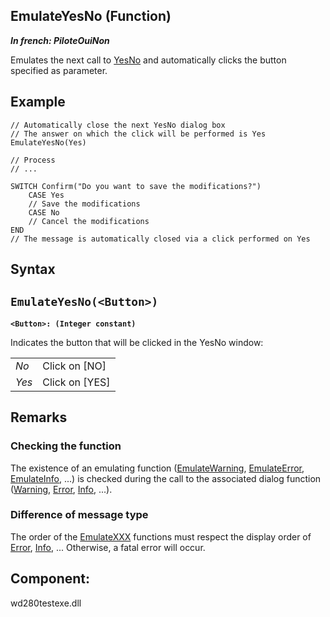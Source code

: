 
## EmulateYesNo (Function)

***In french: PiloteOuiNon***



<a name="XUse"></a>
<a name="Use"></a>
<a name="description"></a>
Emulates the next call to [YesNo](../WDLang1/3021005.md) and automatically clicks the button specified as parameter.
<a name="Example1"></a>
<a name="sample_code"></a>

## Example


```wl
// Automatically close the next YesNo dialog box
// The answer on which the click will be performed is Yes
EmulateYesNo(Yes)

// Process 
// ...

SWITCH Confirm("Do you want to save the modifications?")
	CASE Yes
	// Save the modifications
	CASE No
	// Cancel the modifications
END
// The message is automatically closed via a click performed on Yes
```

<a name="XSYNTAX"></a>
<a name="SYNTAX1"></a>

## Syntax

`EmulateYesNo(<Button>)`
---

**`<Button>: (Integer constant)`**

Indicates the button that will be clicked in the YesNo window:


|   |   |
| --- | --- |
| *No* | Click on [NO] |
| *Yes* | Click on [YES] |





<a name="NOTE0"></a>
<a name="NOTE0_1"></a>

## Remarks




### Checking the function
<a name="checking_the_function_ELTPARAGRAPHE000054"></a>

The existence of an emulating function ([EmulateWarning](../WDLang1/1000009001.md), [EmulateError](../WDLang1/1000009005.md), [EmulateInfo](../WDLang1/1000009006.md), ...) is checked during the call to the associated dialog function ([Warning](../WDLang1/3021009.md), [Error](../WDLang1/3021013.md), [Info](../WDLang1/3021011.md), ...).
<a name="NOTE0_2"></a>




### Difference of message type
<a name="difference_message_type_ELTPARAGRAPHE000080"></a>

The order of the [EmulateXXX](../WDLang1/1000009002.md) functions must respect the display order of [Error](../WDLang1/3021013.md), [Info](../WDLang1/3021011.md), ... Otherwise, a fatal error will occur.

<a name="XComponent"></a>

## Component:
wd280testexe.dll

